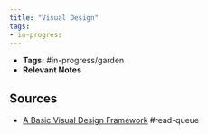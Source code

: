 ```yaml
---
title: "Visual Design"
tags:
- in-progress
---
```


- **Tags:** #in-progress/garden 
- **Relevant Notes**

## Sources
- [A Basic Visual Design Framework](https://medium.com/students-who-design/a-basic-visual-design-framework-3812cdcebdd2) #read-queue 